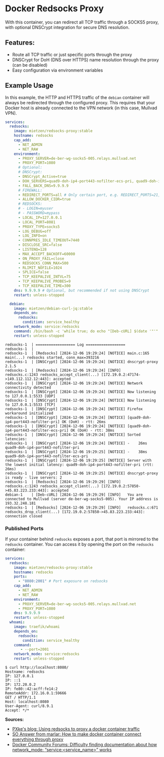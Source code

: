 # Docker Redsocks Proxy

With this container, you can redirect all TCP traffic through a SOCKS5 proxy, with optional DNSCrypt integration for secure DNS resolution.

## Features:

- Route all TCP traffic or just specific ports through the proxy
- DNSCrypt for DoH (DNS over HTTPS) name resolution through the proxy (can be disabled)
- Easy configuration via environment variables

## Example Usage

In this example, the HTTP and HTTPS traffic of the `debian` container will always be redirected through the configured proxy. This requires that your Docker host is already connected to the VPN network (in this case, Mullvad VPN).

```yaml
services:
  redsocks:
    image: mietzen/redsocks-proxy:stable
    hostname: redsocks
    cap_add:
      - NET_ADMIN
      - NET_RAW
    environment:
      - PROXY_SERVER=de-ber-wg-socks5-005.relays.mullvad.net
      - PROXY_PORT=1080
      # Optional:
      # DNSCrypt:
      - DNSCrypt_Active=true
      - DOH_SERVERS=quad9-doh-ip4-port443-nofilter-ecs-pri, quad9-doh-ip4-port443-nofilter-pri # Server-List: https://dnscrypt.info/public-servers/
      - FALL_BACK_DNS=9.9.9.9
      # FIREWALL:
      - REDIRECT_PORTS=all # Only certain port, e.g. REDIRECT_PORTS=21,80,443
      - ALLOW_DOCKER_CIDR=true
      # REDSOCKS:
      # - LOGIN=myuser
      # - PASSWORD=mypass
      - LOCAL_IP=127.0.0.1
      - LOCAL_PORT=8081
      - PROXY_TYPE=socks5
      - LOG_DEBUG=off
      - LOG_INFO=on
      - CONNPRES_IDLE_TIMEOUT=7440
      - DISCLOSE_SRC=false
      - LISTENQ=128
      - MAX_ACCEPT_BACKOFF=60000
      - ON_PROXY_FAIL=close
      - REDSOCKS_CONN_MAX=500
      - RLIMIT_NOFILE=1024
      - SPLICE=false
      - TCP_KEEPALIVE_INTVL=75
      - TCP_KEEPALIVE_PROBES=9
      - TCP_KEEPALIVE_TIME=300
    dns: 9.9.9.9 # Optional, but recommended if not using DNSCrypt
    restart: unless-stopped

  debian:
    image: mietzen/debian-curl-jq:stable
    depends_on:
      redsocks:
        condition: service_healthy
    network_mode: service:redsocks
    command: /bin/bash -c 'while true; do echo "[Deb-cURL] $(date '"'"'+[%Y-%m-%d %H:%M:%S]'"'"') [INFO]   $(curl -sSL https://am.i.mullvad.net/connected)" && sleep 10; done'
    restart: unless-stopped
```

```shell
redsocks-1  | ================== Log ==================
redsocks-1  | 
redsocks-1  | [Redsocks] [2024-12-06 19:29:24] [NOTICE] main.c:165 main(...) redsocks started, conn_max=393216
redsocks-1  | [DNSCrypt] [2024-12-06 19:29:24] [NOTICE] dnscrypt-proxy 2.1.5
redsocks-1  | [Redsocks] [2024-12-06 19:29:24] [INFO]   redsocks.c:1243 redsocks_accept_client(...) [172.19.0.2:47174->149.112.112.12:443]: accepted
redsocks-1  | [DNSCrypt] [2024-12-06 19:29:24] [NOTICE] Network connectivity detected
redsocks-1  | [DNSCrypt] [2024-12-06 19:29:24] [NOTICE] Now listening to 127.0.0.1:5533 [UDP]
redsocks-1  | [DNSCrypt] [2024-12-06 19:29:24] [NOTICE] Now listening to 127.0.0.1:5533 [TCP]
redsocks-1  | [DNSCrypt] [2024-12-06 19:29:24] [NOTICE] Firefox workaround initialized
redsocks-1  | [DNSCrypt] [2024-12-06 19:29:24] [NOTICE] [quad9-doh-ip4-port443-nofilter-pri] OK (DoH) - rtt: 26ms
redsocks-1  | [DNSCrypt] [2024-12-06 19:29:24] [NOTICE] [quad9-doh-ip4-port443-nofilter-ecs-pri] OK (DoH) - rtt: 38ms
redsocks-1  | [DNSCrypt] [2024-12-06 19:29:24] [NOTICE] Sorted latencies:
redsocks-1  | [DNSCrypt] [2024-12-06 19:29:24] [NOTICE] -    26ms quad9-doh-ip4-port443-nofilter-pri
redsocks-1  | [DNSCrypt] [2024-12-06 19:29:25] [NOTICE] -    38ms quad9-doh-ip4-port443-nofilter-ecs-pri
redsocks-1  | [DNSCrypt] [2024-12-06 19:29:25] [NOTICE] Server with the lowest initial latency: quad9-doh-ip4-port443-nofilter-pri (rtt: 26ms)
redsocks-1  | [DNSCrypt] [2024-12-06 19:29:25] [NOTICE] dnscrypt-proxy is ready - live servers: 2
redsocks-1  | [Redsocks] [2024-12-06 19:29:29] [INFO]   redsocks.c:1243 redsocks_accept_client(...) [172.19.0.2:57850->45.83.223.233:443]: accepted
debian-1    | [Deb-cURL] [2024-12-06 19:29:29] [INFO]   You are connected to Mullvad (server de-ber-wg-socks5-005). Your IP address is 193.32.248.181
redsocks-1  | [Redsocks] [2024-12-06 19:29:29] [INFO]   redsocks.c:671 redsocks_drop_client(...) [172.19.0.2:57850->45.83.223.233:443]: connection closed
```

### Published Ports

If your container behind `redsocks` exposes a port, that port is mirrored to the `redsocks` container. You can access it by opening the port on the `redsocks` container:

```yaml
services:
  redsocks:
    image: mietzen/redsocks-proxy:stable
    hostname: redsocks
    ports:
      - "8080:2001" # Port exposure on redsocks
    cap_add:
      - NET_ADMIN
      - NET_RAW
    environment:
      - PROXY_SERVER=de-ber-wg-socks5-005.relays.mullvad.net
      - PROXY_PORT=1080
    dns: 9.9.9.9
    restart: unless-stopped
  whoami:
    image: traefik/whoami
    depends_on:
      redsocks:
        condition: service_healthy
    command:
       - --port=2001
    network_mode: service:redsocks
    restart: unless-stopped
```

```shell
$ curl http://localhost:8080/
Hostname: redsocks
IP: 127.0.0.1
IP: ::1
IP: 172.20.0.2
IP: fe80::42:acff:fe14:2
RemoteAddr: 172.16.0.1:59666
GET / HTTP/1.1
Host: localhost:8080
User-Agent: curl/8.9.1
Accept: */*
```

**Sources:**
- [PXke's blog: Using redsocks to proxy a docker container traffic](https://web.archive.org/web/20240302223218/https://blog.pxke.me/redsocksdocker.html)
- [SO Answer from marlar: How to make docker container connect everything through proxy](https://stackoverflow.com/a/71099635)
- [Docker Community Forums: Difficulty finding documentation about how network_mode: “service:<service_name>” works](https://web.archive.org/web/20240721062403/https://forums.docker.com/t/difficulty-finding-documentation-about-how-network-mode-service-service-name-works/137008)
